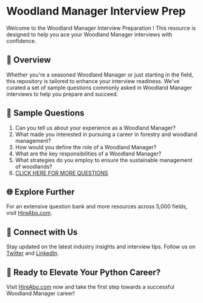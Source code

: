 # Woodland Manager Interview Prep

Welcome to the Woodland Manager Interview Preparation ! This resource is designed to help you ace your Woodland Manager interviews with confidence.

## 🚀 Overview

Whether you're a seasoned Woodland Manager or just starting in the field, this repository is tailored to enhance your interview readiness. We've curated a set of sample questions commonly asked in Woodland Manager interviews to help you prepare and succeed.

## 📝 Sample Questions

1. Can you tell us about your experience as a Woodland Manager?
2. What made you interested in pursuing a career in forestry and woodland management?
3. How would you define the role of a Woodland Manager?
4. What are the key responsibilities of a Woodland Manager?
5. What strategies do you employ to ensure the sustainable management of woodlands?
6. [CLICK HERE FOR MORE QUESTIONS](https://hireabo.com/job/10_2_6/Woodland%20Manager)

## 🌐 Explore Further

For an extensive question bank and more resources across 5,000 fields, visit [HireAbo.com](https://www.hireabo.com).

## 📱 Connect with Us

Stay updated on the latest industry insights and interview tips. Follow us on [Twitter](https://twitter.com/hireabo) and [LinkedIn](https://www.linkedin.com/in/hire-abo-3609972a8/).

## 🚀 Ready to Elevate Your Python Career?

Visit [HireAbo.com](https://www.hireabo.com) now and take the first step towards a successful Woodland Manager career!